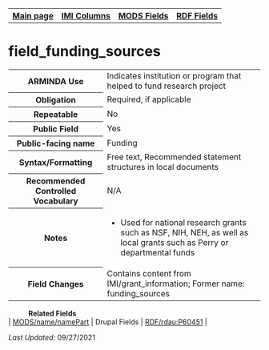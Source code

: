 <!DOCTYPE html>
<html>

<body>
<table style="width:100%">
  <tr>
    <th><a href="index.md">Main page</a></th>
	<th><a href="IMI.md">IMI Columns</a></th>
    <th><a href="MODS.md">MODS Fields</a></th>
    <th><a href="RDF.md">RDF Fields</a></th>
  </tr>
</table>

<h1>field_funding_sources</h1>
<table>
<tr>
	<th>ARMINDA Use</th>
	<td>Indicates institution or program that helped to fund research project</td>
</tr>
<tr>
	<th>Obligation</th>
	<td>Required, if applicable</td>
</tr>
<tr>
	<th>Repeatable</th>
	<td>No</td>
</tr>
<tr>
	<th>Public Field</th>
	<td>Yes</td>
</tr>
<tr>
	<th>Public-facing name</th>
	<td>Funding</td>
</tr>
<tr>
	<th>Syntax/Formatting</th>
	<td>Free text, Recommended statement structures in local documents</td>
</tr>
<tr>
	<th>Recommended Controlled Vocabulary</th>
	<td>N/A</td>
</tr>
<tr>
	<th>Notes</th>
	<td>
		<ul>
			<li>Used for national research grants such as NSF, NIH, NEH, as well as local grants such as Perry or departmental funds</li>
		</ul>
	</td>
</tr>
<tr>
	<th>Field Changes</th>
	<td>Contains content from IMI/grant_information; Former name: funding_sources</td>
</tr>
</table>
<dl>
	<dd><b>Related Fields</b></dd>
				| <a href="mods.name.md">MODS/name/namePart</a> | 
				<a "href="DrupalFields.md">Drupal Fields</a> | 
				<a href="rdf.rdau.p60451.md">RDF/rdau:P60451</a> | 
</dl>
<p><i>Last Updated: </i>09/27/2021</p>
</body>
</html>